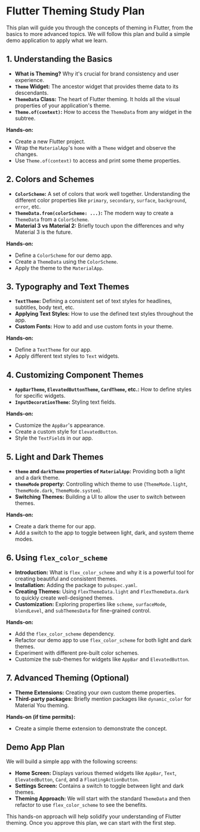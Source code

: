 # Flutter Theming Study Plan

This plan will guide you through the concepts of theming in Flutter, from the basics to more advanced topics. We will follow this plan and build a simple demo application to apply what we learn.

## 1. Understanding the Basics

*   **What is Theming?** Why it's crucial for brand consistency and user experience.
*   **`Theme` Widget:** The ancestor widget that provides theme data to its descendants.
*   **`ThemeData` Class:** The heart of Flutter theming. It holds all the visual properties of your application's theme.
*   **`Theme.of(context)`:** How to access the `ThemeData` from any widget in the subtree.

**Hands-on:**
*   Create a new Flutter project.
*   Wrap the `MaterialApp`'s `home` with a `Theme` widget and observe the changes.
*   Use `Theme.of(context)` to access and print some theme properties.

## 2. Colors and Schemes

*   **`ColorScheme`:** A set of colors that work well together. Understanding the different color properties like `primary`, `secondary`, `surface`, `background`, `error`, etc.
*   **`ThemeData.from(colorScheme: ...)`:** The modern way to create a `ThemeData` from a `ColorScheme`.
*   **Material 3 vs Material 2:** Briefly touch upon the differences and why Material 3 is the future.

**Hands-on:**
*   Define a `ColorScheme` for our demo app.
*   Create a `ThemeData` using the `ColorScheme`.
*   Apply the theme to the `MaterialApp`.

## 3. Typography and Text Themes

*   **`TextTheme`:** Defining a consistent set of text styles for headlines, subtitles, body text, etc.
*   **Applying Text Styles:** How to use the defined text styles throughout the app.
*   **Custom Fonts:** How to add and use custom fonts in your theme.

**Hands-on:**
*   Define a `TextTheme` for our app.
*   Apply different text styles to `Text` widgets.

## 4. Customizing Component Themes

*   **`AppBarTheme`, `ElevatedButtonTheme`, `CardTheme`, etc.:** How to define styles for specific widgets.
*   **`InputDecorationTheme`:** Styling text fields.

**Hands-on:**
*   Customize the `AppBar`'s appearance.
*   Create a custom style for `ElevatedButton`.
*   Style the `TextField`s in our app.

## 5. Light and Dark Themes

*   **`theme` and `darkTheme` properties of `MaterialApp`:** Providing both a light and a dark theme.
*   **`themeMode` property:** Controlling which theme to use (`ThemeMode.light`, `ThemeMode.dark`, `ThemeMode.system`).
*   **Switching Themes:** Building a UI to allow the user to switch between themes.

**Hands-on:**
*   Create a dark theme for our app.
*   Add a switch to the app to toggle between light, dark, and system theme modes.

## 6. Using `flex_color_scheme`

*   **Introduction:** What is `flex_color_scheme` and why it is a powerful tool for creating beautiful and consistent themes.
*   **Installation:** Adding the package to `pubspec.yaml`.
*   **Creating Themes:** Using `FlexThemeData.light` and `FlexThemeData.dark` to quickly create well-designed themes.
*   **Customization:** Exploring properties like `scheme`, `surfaceMode`, `blendLevel`, and `subThemesData` for fine-grained control.

**Hands-on:**
*   Add the `flex_color_scheme` dependency.
*   Refactor our demo app to use `flex_color_scheme` for both light and dark themes.
*   Experiment with different pre-built color schemes.
*   Customize the sub-themes for widgets like `AppBar` and `ElevatedButton`.

## 7. Advanced Theming (Optional)

*   **Theme Extensions:** Creating your own custom theme properties.
*   **Third-party packages:** Briefly mention packages like `dynamic_color` for Material You theming.

**Hands-on (if time permits):**
*   Create a simple theme extension to demonstrate the concept.

## Demo App Plan

We will build a simple app with the following screens:

*   **Home Screen:** Displays various themed widgets like `AppBar`, `Text`, `ElevatedButton`, `Card`, and a `FloatingActionButton`.
*   **Settings Screen:** Contains a switch to toggle between light and dark themes.
*   **Theming Approach:** We will start with the standard `ThemeData` and then refactor to use `flex_color_scheme` to see the benefits.

This hands-on approach will help solidify your understanding of Flutter theming. Once you approve this plan, we can start with the first step.
